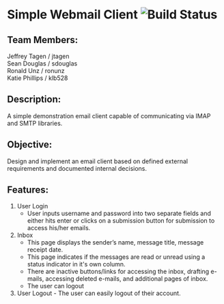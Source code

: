#     Simple Webmail Client ![Build Status](https://app.travis-ci.com/Intro-to-SE-Lab-Fall-21-Section-2/Group7.svg?branch=master)

## Team Members: 
Jeffrey Tagen / jtagen <br />
Sean Douglas / sdouglas <br />
Ronald Unz / ronunz <br />
Katie Phillips / klb528 <br />


## Description: 

A simple demonstration email client capable of communicating via IMAP and SMTP libraries. <br />



## Objective: 
Design and implement an email client based on defined external requirements and documented internal decisions. <br />


## Features: 
1. User Login
   - User inputs username and password into two separate fields and either hits enter or clicks on a submission button for submission to access his/her emails. 
2. Inbox
   - This page displays the sender’s name, message title, message receipt date. 
   - This page indicates if the messages are read or unread using a status indicator in it's own column. 
   - There are inactive buttons/links for accessing the inbox, drafting e-mails, accessing deleted e-mails, and additional pages of inbox.
   - The user can logout
3. User Logout - The user can easily logout of their account. 

